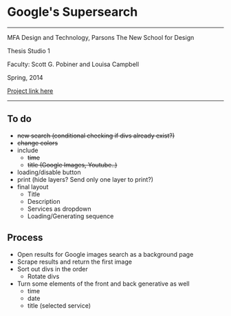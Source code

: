 # Google's Supersearch

---

MFA Design and Technology, Parsons The New School for Design

Thesis Studio 1

Faculty: Scott G. Pobiner and Louisa Campbell

Spring, 2014

[Project link here](http://54.204.173.108:3011)

---


## To do

* ~~new search (conditional checking if divs already exist?)~~
* ~~change colors~~
* include
  * ~~time~~
  * ~~title (Google Images, Youtube..)~~
* loading/disable button
* print (hide layers? Send only one layer to print?)  
* final layout
	* Title
	* Description
	* Services as dropdown
	* Loading/Generating sequence
	
	
## Process

* Open results for Google images search as a background page
* Scrape results and return the first image
* Sort out divs in the order
	* Rotate divs
* Turn some elements of the front and back generative as well
	* time
	* date
	* title (selected service)